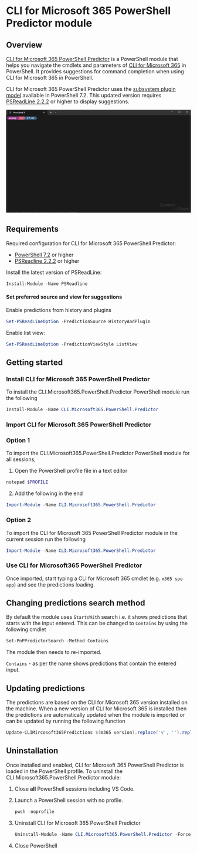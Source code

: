 # CLI for Microsoft 365 PowerShell Predictor module

## Overview

[CLI for Microsoft 365 PowerShell Predictor](https://www.powershellgallery.com/packages/CLI.Microsoft365.PowerShell.Predictor) is a PowerShell
module that helps you navigate the cmdlets and parameters of
[CLI for Microsoft 365](https://pnp.github.io/cli-microsoft365/) in PowerShell. It provides suggestions for command completion when using CLI for Microsoft 365 in PowerShell.

CLI for Microsoft 365 PowerShell Predictor uses the
[subsystem plugin model](/powershell/scripting/learn/experimental-features#pssubsystempluginmodel)
available in PowerShell 7.2. This updated version requires
[PSReadLine 2.2.2](https://www.powershellgallery.com/packages/PSReadLine/2.2.2) or higher to display
suggestions.

![demo](./assets/demo.gif)

## Requirements

Required configuration for CLI for Microsoft 365 PowerShell Predictor:

- [PowerShell 7.2](https://github.com/PowerShell/PowerShell/) or higher
- [PSReadline 2.2.2](https://github.com/PowerShell/PSReadLine/) or higher

Install the latest version of PSReadLine:

```powershell
Install-Module -Name PSReadline
```

#### Set preferred source and view for suggestions

Enable predictions from history and plugins

```powershell
Set-PSReadLineOption -PredictionSource HistoryAndPlugin
```

Enable list view:

```powershell
Set-PSReadLineOption -PredictionViewStyle ListView
```

## Getting started

### Install CLI for Microsoft 365 PowerShell Predictor

To install the CLI.Microsoft365.PowerShell.Predictor PowerShell module run the following

```powershell
Install-Module -Name CLI.Microsoft365.PowerShell.Predictor
```

### Import CLI for Microsoft 365 PowerShell Predictor

### Option 1

To import the CLI.Microsoft365.PowerShell.Predictor PowerShell module for all sessions, 

1. Open the PowerShell profile file in a text editor

```powershell
notepad $PROFILE
```

2. Add the following in the end

```powershell
Import-Module -Name CLI.Microsoft365.PowerShell.Predictor
```
### Option 2

To import the CLI for Microsoft 365 PowerShell Predictor module in the current session run the following

```powershell
Import-Module -Name CLI.Microsoft365.PowerShell.Predictor
```

### Use CLI for Microsoft365 PowerShell Predictor

Once imported, start typing a CLI for Microsoft 365 cmdlet (e.g. `m365 spo app`) and see the predictions loading.

## Changing predictions search method

By default the module uses `StartsWith` search i.e. it shows predictions that starts with the input entered. This can be changed to `Contains` by using the following cmdlet

```powershell
Set-PnPPredictorSearch -Method Contains
```
The module then needs to re-imported.

`Contains` - as per the name shows predictions that contain the entered input.

## Updating predictions

The predictions are based on the CLI for Microsoft 365 version installed on the machine. When a new version of CLI for Microsoft 365 is installed then the predictions are automatically updated when the module is imported or can be updated by running the following function

```powershell
Update-CLIMircosoft365Predictions $(m365 version).replace('v', '').replace('"', '')
```
## Uninstallation

Once installed and enabled, CLI for Microsoft 365 PowerShell Predictor is loaded in the PowerShell profile.
To uninstall the CLI.Microsoft365.PowerShell.Predictor module:

1. Close **all** PowerShell sessions including VS Code.

1. Launch a PowerShell session with no profile.

   ```powershell
   pwsh -noprofile
   ```

1. Uninstall CLI for Microsoft 365 PowerShell Predictor

   ```powershell
   Uninstall-Module -Name CLI.Microsoft365.PowerShell.Predictor -Force
   ```

1. Close PowerShell